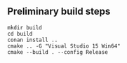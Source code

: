 ## Preliminary build steps

```
mkdir build
cd build
conan install ..
cmake .. -G "Visual Studio 15 Win64"
cmake --build . --config Release
```